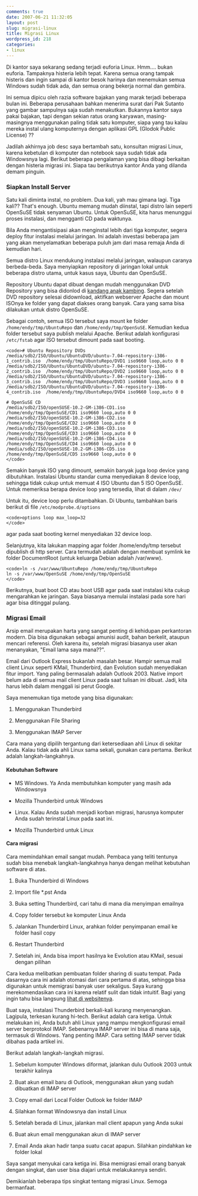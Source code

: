 ```yaml
---
comments: true
date: 2007-06-21 11:32:05
layout: post
slug: migrasi-linux
title: Migrasi Linux
wordpress_id: 218
categories:
- linux
---
```


Di kantor saya sekarang sedang terjadi euforia Linux. Hmm.... bukan euforia. Tampaknya histeria lebih tepat. Karena semua orang tampak histeris dan ingin sampai di kantor besok harinya dan menemukan semua Windows sudah tidak ada, dan semua orang bekerja normal dan gembira. 

Ini semua dipicu oleh razia software bajakan yang marak terjadi beberapa bulan ini. Beberapa perusahaan bahkan menerima surat dari Pak Sutanto yang gambar sampulnya saja sudah menakutkan. Bukannya kantor saya pakai bajakan, tapi dengan sekian ratus orang karyawan, masing-masingnya menggunakan paling tidak satu komputer, siapa yang tau kalau mereka instal ulang komputernya dengan aplikasi GPL (Glodok Public License) ?? 

Jadilah akhirnya job desc saya bertambah satu, konsultan migrasi Linux, karena kebetulan di komputer dan notebook saya sudah tidak ada Windowsnya lagi. Berikut beberapa pengalaman yang bisa dibagi berkaitan dengan histeria migrasi ini. Siapa tau berikutnya kantor Anda yang dilanda demam pinguin. 



### Siapkan Install Server


Satu kali diminta instal, no problem. Dua kali, yah mau gimana lagi. Tiga kali?? That's enough. Ubuntu memang mudah diinstal, tapi distro lain seperti OpenSuSE tidak senyaman Ubuntu. Untuk OpenSuSE, kita harus menunggui proses instalasi, dan mengganti CD pada waktunya. 

Bila Anda mengantisipasi akan menginstal lebih dari tiga komputer, segera deploy fitur instalasi melalui jaringan. Ini adalah investasi beberapa jam yang akan menyelamatkan beberapa puluh jam dari masa remaja Anda di kemudian hari. 

Semua distro Linux mendukung instalasi melalui jaringan, walaupun caranya berbeda-beda. Saya menyiapkan repository di jaringan lokal untuk beberapa distro utama, untuk kasus saya, Ubuntu dan OpenSuSE. 

Repository Ubuntu dapat dibuat dengan mudah menggunakan DVD Repository yang bisa didonlod di [kandang anak kambing](http://anak.kambing.vlsm.org/). Segera setelah DVD repository selesai didownload, aktifkan webserver Apache dan mount ISOnya ke folder yang dapat diakses orang banyak. Cara yang sama bisa dilakukan untuk distro OpenSuSE. 

Sebagai contoh, semua ISO tersebut saya mount ke folder `/home/endy/tmp/UbuntuRepo` dan `/home/endy/tmp/OpenSuSE`. Kemudian kedua folder tersebut saya publish melalui Apache. Berikut adalah konfigurasi `/etc/fstab` agar ISO tersebut dimount pada saat booting. 


    
    <code># Ubuntu Repository DVDs
    /media/sdb2/ISO/Ubuntu/UbuntuDVD/ubuntu-7.04-repository-i386-1_contrib.iso  /home/endy/tmp/UbuntuRepo/DVD1 iso9660 loop,auto 0 0 
    /media/sdb2/ISO/Ubuntu/UbuntuDVD/ubuntu-7.04-repository-i386-2_contrib.iso  /home/endy/tmp/UbuntuRepo/DVD2 iso9660 loop,auto 0 0 
    /media/sdb2/ISO/Ubuntu/UbuntuDVD/ubuntu-7.04-repository-i386-3_contrib.iso  /home/endy/tmp/UbuntuRepo/DVD3 iso9660 loop,auto 0 0 
    /media/sdb2/ISO/Ubuntu/UbuntuDVD/ubuntu-7.04-repository-i386-4_contrib.iso  /home/endy/tmp/UbuntuRepo/DVD4 iso9660 loop,auto 0 0 
    
    # OpenSuSE CD
    /media/sdb2/ISO/openSUSE-10.2-GM-i386-CD1.iso  /home/endy/tmp/OpenSuSE/CD1 iso9660 loop,auto 0 0 
    /media/sdb2/ISO/openSUSE-10.2-GM-i386-CD2.iso  /home/endy/tmp/OpenSuSE/CD2 iso9660 loop,auto 0 0 
    /media/sdb2/ISO/openSUSE-10.2-GM-i386-CD3.iso  /home/endy/tmp/OpenSuSE/CD3 iso9660 loop,auto 0 0 
    /media/sdb2/ISO/openSUSE-10.2-GM-i386-CD4.iso  /home/endy/tmp/OpenSuSE/CD4 iso9660 loop,auto 0 0 
    /media/sdb2/ISO/openSUSE-10.2-GM-i386-CD5.iso  /home/endy/tmp/OpenSuSE/CD5 iso9660 loop,auto 0 0 
    </code>



Semakin banyak ISO yang dimount, semakin banyak juga loop device yang dibutuhkan. Instalasi Ubuntu standar cuma menyediakan 8 device loop, sehingga tidak cukup untuk memuat 4 ISO Ubuntu dan 5 ISO OpenSuSE. 
Untuk memeriksa berapa device loop yang tersedia, lihat di dalam `/dev/`

Untuk itu, device loop perlu ditambahkan. Di Ubuntu, tambahkan baris berikut di file `/etc/modprobe.d/options`

    
    <code>options loop max_loop=32 
    </code>


agar pada saat booting kernel menyediakan 32 device loop. 

Selanjutnya, kita lakukan mapping agar folder /home/endy/tmp tersebut dipublish di http server. Cara termudah adalah dengan membuat symlink ke folder DocumentRoot (untuk keluarga Debian adalah /var/www). 

    
    <code>ln -s /var/www/UbuntuRepo /home/endy/tmp/UbuntuRepo
    ln -s /var/www/OpenSuSE /home/endy/tmp/OpenSuSE
    </code>



Berikutnya, buat boot CD atau boot USB agar pada saat instalasi kita cukup mengarahkan ke jaringan. Saya biasanya memulai instalasi pada sore hari agar bisa ditinggal pulang. 



### Migrasi Email


Arsip email merupakan harta yang sangat penting di kehidupan perkantoran modern. Dia bisa digunakan sebagai amunisi audit, bahan berkelit, ataupun mencari referensi. Oleh karena itu, setelah migrasi biasanya user akan menanyakan, "Email lama saya mana??".

Email dari Outlook Express bukanlah masalah besar. Hampir semua mail client Linux seperti KMail, Thunderbird, dan Evolution sudah menyediakan fitur import. Yang paling bermasalah adalah Outlook 2003. Native import belum ada di semua mail client Linux pada saat tulisan ini dibuat. Jadi, kita harus lebih dalam menggali isi perut Google. 

Saya menemukan tiga metode yang bisa digunakan: 




  1. Menggunakan Thunderbird


  2. Menggunakan File Sharing


  3. Menggunakan IMAP Server



Cara mana yang dipilih tergantung dari ketersediaan ahli Linux di sekitar Anda. Kalau tidak ada ahli Linux sama sekali, gunakan cara pertama. Berikut adalah langkah-langkahnya. 


#### Kebutuhan Software






  * MS Windows. Ya Anda membutuhkan komputer yang masih ada Windowsnya


  * Mozilla Thunderbird untuk Windows


  * Linux. Kalau Anda sudah menjadi korban migrasi, harusnya komputer Anda sudah terinstal Linux pada saat ini.


  * Mozilla Thunderbird untuk Linux





#### Cara migrasi


Cara memindahkan email sangat mudah. Pembaca yang teliti tentunya sudah bisa menebak langkah-langkahnya hanya dengan melihat kebutuhan software di atas. 





  1. Buka Thunderbird di Windows


  2. Import file *.pst Anda


  3. Buka setting Thunderbird, cari tahu di mana dia menyimpan emailnya


  4. Copy folder tersebut ke komputer Linux Anda


  5. Jalankan Thunderbird Linux, arahkan folder penyimpanan email ke folder hasil copy


  6. Restart Thunderbird


  7. Setelah ini, Anda bisa import hasilnya ke Evolution atau KMail, sesuai dengan pilihan



Cara kedua melibatkan pembuatan folder sharing di suatu tempat. Pada dasarnya cara ini adalah otomasi dari cara pertama di atas, sehingga bisa digunakan untuk memigrasi banyak user sekaligus. Saya kurang merekomendasikan cara ini karena relatif sulit dan tidak intuitif. Bagi yang ingin tahu bisa langsung [lihat di websitenya](http://www.neotek.hu/en/o2e_en.html). 

Buat saya, instalasi Thunderbird berkali-kali kurang menyenangkan. Lagipula, terkesan kurang hi-tech. Berikut adalah cara ketiga. Untuk melakukan ini, Anda butuh ahli Linux yang mampu mengkonfigurasi email server berprotokol IMAP. Sebenarnya IMAP server ini bisa di mana saja, termasuk di Windows. Yang penting IMAP. Cara setting IMAP server tidak dibahas pada artikel ini. 

Berikut adalah langkah-langkah migrasi. 




  1. Sebelum komputer Windows diformat, jalankan dulu Outlook 2003 untuk terakhir kalinya


  2. Buat akun email baru di Outlook, menggunakan akun yang sudah dibuatkan di IMAP server


  3. Copy email dari Local Folder Outlook ke folder IMAP


  4. Silahkan format Windowsnya dan install Linux


  5. Setelah berada di Linux, jalankan mail client apapun yang Anda sukai


  6. Buat akun email menggunakan akun di IMAP server


  7. Email Anda akan hadir tanpa suatu cacat apapun. Silahkan pindahkan ke folder lokal



Saya sangat menyukai cara ketiga ini. Bisa memigrasi email orang banyak dengan singkat, dan user bisa diajari untuk melakukannya sendiri. 

Demikianlah beberapa tips singkat tentang migrasi Linux. Semoga bermanfaat.
